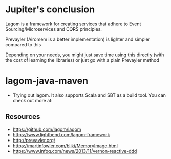 # Jupiter's conclusion
Lagom is a framework for creating services that adhere to Event Sourcing/Microservices and CQRS principles.

Prevayler (Airomem is a better implementation) is lighter and simpler compared to this

Depending on your needs, you might just save time using this directly (with the cost of learning the libraries) or just go with a plain Prevayler method

# lagom-java-maven
- Trying out lagom. It also supports Scala and SBT as a build tool. You can check out more at:

## Resources
* https://github.com/lagom/lagom
* https://www.lightbend.com/lagom-framework
* http://prevayler.org/
* https://martinfowler.com/bliki/MemoryImage.html
* https://www.infoq.com/news/2013/11/vernon-reactive-ddd
